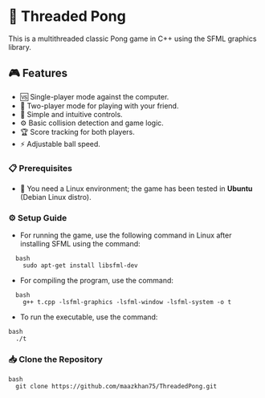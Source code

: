 # 🏓 Threaded Pong

This is a multithreaded classic Pong game in C++ using the SFML graphics library.

## 🎮 Features

- 🆚 Single-player mode against the computer.
- 👥 Two-player mode for playing with your friend.
- 🎹 Simple and intuitive controls.
- ⚙️ Basic collision detection and game logic.
- 🏆 Score tracking for both players.
- ⚡ Adjustable ball speed.

### 📋 Prerequisites

- 🐧 You need a Linux environment; the game has been tested in **Ubuntu** (Debian Linux distro).

### ⚙️ Setup Guide

- For running the game, use the following command in Linux after installing SFML using the command:  
```
  bash
    sudo apt-get install libsfml-dev
```
- For compiling the program, use the command:
```
  bash
    g++ t.cpp -lsfml-graphics -lsfml-window -lsfml-system -o t
```
- To run the executable, use the command:
```
bash
  ./t
```
### 📥 Clone the Repository
```
bash
  git clone https://github.com/maazkhan75/ThreadedPong.git
```


